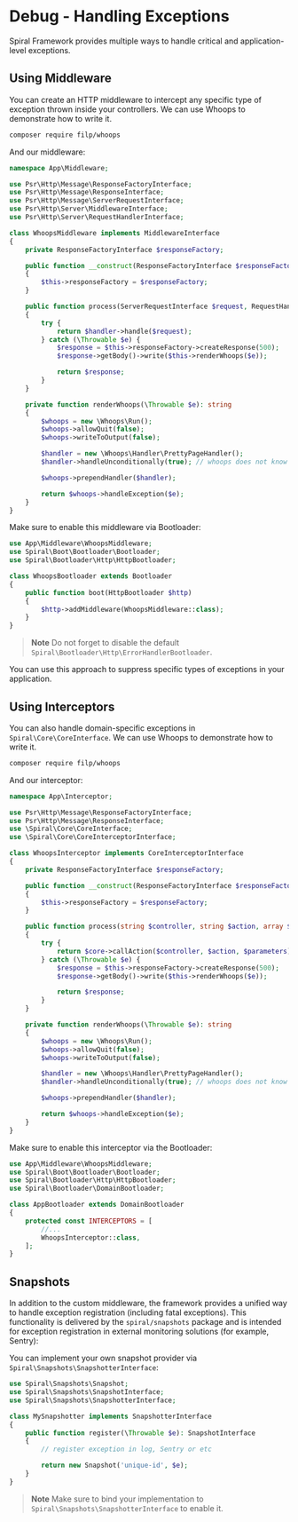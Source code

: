 # Debug - Handling Exceptions

Spiral Framework provides multiple ways to handle critical and application-level exceptions.

## Using Middleware

You can create an HTTP middleware to intercept any specific type of exception thrown inside your controllers. We can use
Whoops to demonstrate how to write it.

```bash
composer require filp/whoops
```

And our middleware:

```php
namespace App\Middleware;

use Psr\Http\Message\ResponseFactoryInterface;
use Psr\Http\Message\ResponseInterface;
use Psr\Http\Message\ServerRequestInterface;
use Psr\Http\Server\MiddlewareInterface;
use Psr\Http\Server\RequestHandlerInterface;

class WhoopsMiddleware implements MiddlewareInterface
{
    private ResponseFactoryInterface $responseFactory;

    public function __construct(ResponseFactoryInterface $responseFactory)
    {
        $this->responseFactory = $responseFactory;
    }

    public function process(ServerRequestInterface $request, RequestHandlerInterface $handler): ResponseInterface
    {
        try {
            return $handler->handle($request);
        } catch (\Throwable $e) {
            $response = $this->responseFactory->createResponse(500);
            $response->getBody()->write($this->renderWhoops($e));

            return $response;
        }
    }

    private function renderWhoops(\Throwable $e): string
    {
        $whoops = new \Whoops\Run();
        $whoops->allowQuit(false);
        $whoops->writeToOutput(false);

        $handler = new \Whoops\Handler\PrettyPageHandler();
        $handler->handleUnconditionally(true); // whoops does not know about RoadRunner

        $whoops->prependHandler($handler);

        return $whoops->handleException($e);
    }
}
```

Make sure to enable this middleware via Bootloader:

```php
use App\Middleware\WhoopsMiddleware;
use Spiral\Boot\Bootloader\Bootloader;
use Spiral\Bootloader\Http\HttpBootloader;

class WhoopsBootloader extends Bootloader
{
    public function boot(HttpBootloader $http)
    {
        $http->addMiddleware(WhoopsMiddleware::class);
    }
}
```

> **Note**
> Do not forget to disable the default `Spiral\Bootloader\Http\ErrorHandlerBootloader`.

You can use this approach to suppress specific types of exceptions in your application.

## Using Interceptors

You can also handle domain-specific exceptions in `Spiral\Core\CoreInterface`. We can use Whoops to demonstrate how to
write it.

```bash
composer require filp/whoops
```

And our interceptor:

```php
namespace App\Interceptor;

use Psr\Http\Message\ResponseFactoryInterface;
use Psr\Http\Message\ResponseInterface;
use \Spiral\Core\CoreInterface;
use \Spiral\Core\CoreInterceptorInterface;

class WhoopsInterceptor implements CoreInterceptorInterface
{
    private ResponseFactoryInterface $responseFactory;

    public function __construct(ResponseFactoryInterface $responseFactory)
    {
        $this->responseFactory = $responseFactory;
    }

    public function process(string $controller, string $action, array $parameters, CoreInterface $core): ResponseInterface
    {
        try {
            return $core->callAction($controller, $action, $parameters);
        } catch (\Throwable $e) {
            $response = $this->responseFactory->createResponse(500);
            $response->getBody()->write($this->renderWhoops($e));

            return $response;
        }
    }

    private function renderWhoops(\Throwable $e): string
    {
        $whoops = new \Whoops\Run();
        $whoops->allowQuit(false);
        $whoops->writeToOutput(false);

        $handler = new \Whoops\Handler\PrettyPageHandler();
        $handler->handleUnconditionally(true); // whoops does not know about RoadRunner

        $whoops->prependHandler($handler);

        return $whoops->handleException($e);
    }
}
```

Make sure to enable this interceptor via the Bootloader:

```php
use App\Middleware\WhoopsMiddleware;
use Spiral\Boot\Bootloader\Bootloader;
use Spiral\Bootloader\Http\HttpBootloader;
use Spiral\Bootloader\DomainBootloader;

class AppBootloader extends DomainBootloader
{
    protected const INTERCEPTORS = [
        //...
        WhoopsInterceptor::class,
    ];
}
```

## Snapshots

In addition to the custom middleware, the framework provides a unified way to handle exception registration (including fatal
exceptions). This functionality is delivered by the `spiral/snapshots` package and is intended for exception registration in
external monitoring solutions (for example, Sentry):

You can implement your own snapshot provider via `Spiral\Snapshots\SnapshotterInterface`:

```php
use Spiral\Snapshots\Snapshot;
use Spiral\Snapshots\SnapshotInterface;
use Spiral\Snapshots\SnapshotterInterface;

class MySnapshotter implements SnapshotterInterface
{
    public function register(\Throwable $e): SnapshotInterface
    {
        // register exception in log, Sentry or etc

        return new Snapshot('unique-id', $e);
    }
}
```

> **Note**
> Make sure to bind your implementation to `Spiral\Snapshots\SnapshotterInterface` to enable it.
